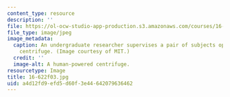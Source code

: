 ```yaml
---
content_type: resource
description: ''
file: https://ol-ocw-studio-app-production.s3.amazonaws.com/courses/16-622-experimental-projects-ii-fall-2003/a4d12fd9efd5d60f3e44642079636462_16-622f03.jpg
file_type: image/jpeg
image_metadata:
  caption: An undergraduate researcher supervises a pair of subjects operating a human-powered
    centrifuge. (Image courtesy of MIT.)
  credit: ''
  image-alt: A human-powered centrifuge.
resourcetype: Image
title: 16-622f03.jpg
uid: a4d12fd9-efd5-d60f-3e44-642079636462
---
```

